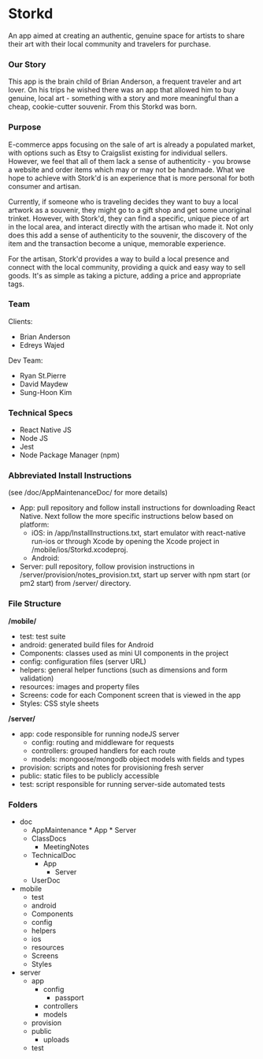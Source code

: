 # Storkd

An app aimed at creating an authentic, genuine space for artists to share their art with their local community and travelers for purchase.

### Our Story

This app is the brain child of Brian Anderson, a frequent traveler and art lover. On his trips he wished there was an app that allowed him to buy genuine, local art - something with a story and more meaningful than a cheap, cookie-cutter souvenir. From this Storkd was born.

### Purpose

E-commerce apps focusing on the sale of art is already a populated market, with options such as Etsy to Craigslist existing for individual sellers.  However, we feel that all of them lack a sense of authenticity - you browse a website and order items which may or may not be handmade. What we hope to achieve with Stork'd is an experience that is more personal for both consumer and artisan.  

Currently, if someone who is traveling decides they want to buy a local artwork as a souvenir, they might go to a gift shop and get some unoriginal trinket. However, with Stork'd, they can find a specific, unique piece of art in the local area, and interact directly with the artisan who made it. Not only does this add a sense of authenticity to the souvenir, the discovery of the item and the transaction become a unique, memorable experience.  

For the artisan, Stork'd provides a way to build a local presence and connect with the local community, providing a quick and easy way to sell goods.  It's as simple as taking a picture, adding a price and appropriate tags.

### Team

Clients:
* Brian Anderson
* Edreys Wajed

Dev Team:
* Ryan St.Pierre
* David Maydew
* Sung-Hoon Kim

### Technical Specs

* React Native JS
* Node JS
* Jest
* Node Package Manager (npm)

### Abbreviated Install Instructions
(see /doc/AppMaintenanceDoc/ for more details)
* App: pull repository and follow install instructions for downloading React Native.  Next follow the more specific instructions below based on platform:
	* iOS: in /app/InstallInstructions.txt, start emulator with react-native run-ios or through Xcode by opening the Xcode project in /mobile/ios/Storkd.xcodeproj.
	* Android:
* Server: pull repository, follow provision instructions in /server/provision/notes_provision.txt, start up server with npm start (or pm2 start) from /server/ directory.

### File Structure

**/mobile/**
* test: test suite
* android: generated build files for Android
* Components: classes used as mini UI components in the project
* config: configuration files (server URL)
* helpers: general helper functions (such as dimensions and form validation)
* resources: images and property files
* Screens: code for each Component screen that is viewed in the app
* Styles: CSS style sheets

**/server/**
* app: code responsible for running nodeJS server
  * config: routing and middleware for requests
  * controllers: grouped handlers for each route
  * models: mongoose/mongodb object models with fields and types
* provision: scripts and notes for provisioning fresh server
* public: static files to be publicly accessible
* test: script responsible for running server-side automated tests

### Folders

* doc
  * AppMaintenance
		* App
		* Server
  * ClassDocs
    * MeetingNotes
  * TechnicalDoc
    * App
		* Server
  * UserDoc
* mobile
  * test
  * android
  * Components
  * config
  * helpers
  * ios
  * resources
  * Screens
  * Styles
* server
  * app
    * config
      * passport
    * controllers
    * models
  * provision
  * public
    * uploads
  * test
